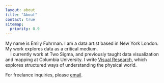 ```yaml
---
layout: about
title: "About"
contact: true
sitemap:
  priority: 0.9
---
```

My name is Emily Fuhrman. I am a data artist based in <span class='st'>New York</span> London. My work explores data as a critical medium.<br/>&nbsp;&nbsp;&nbsp;&nbsp;I currently work at Two Sigma, and previously taught data visualization and mapping at Columbia University. I write [Visual Research](https://visualresearch.substack.com/), which explores structured ways of understanding the physical world.

<span class='sub'>For freelance inquiries, please [email](mailto:emily.fuhrman@columbia.edu).</span>
